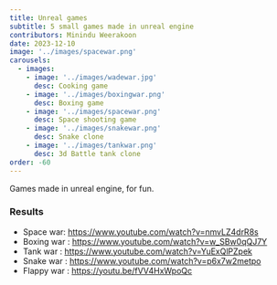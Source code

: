 ```yaml
---
title: Unreal games
subtitle: 5 small games made in unreal engine
contributors: Minindu Weerakoon
date: 2023-12-10
image: '../images/spacewar.png'
carousels: 
  - images: 
    - image: '../images/wadewar.jpg'
      desc: Cooking game
    - image: '../images/boxingwar.png'
      desc: Boxing game
    - image: '../images/spacewar.png'
      desc: Space shooting game
    - image: '../images/snakewar.png'
      desc: Snake clone
    - image: '../images/tankwar.png'
      desc: 3d Battle tank clone
order: -60
---
```


Games made in unreal engine, for fun.

### Results

- Space war: https://www.youtube.com/watch?v=nmvLZ4drR8s
- Boxing war : https://www.youtube.com/watch?v=w_SBw0qQJ7Y
- Tank war : https://www.youtube.com/watch?v=YuExQlPZpek
- Snake war : https://www.youtube.com/watch?v=p6x7w2metpo
- Flappy war : https://youtu.be/fVV4HxWpoQc
